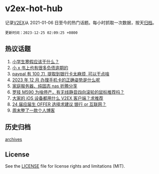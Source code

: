 # v2ex-hot-hub

 记录[V2EX](https://www.v2ex.com/)从 2021-01-06 日至今的热门话题。每小时抓取一次数据，按天[归档](archives)。

`更新时间：2023-12-25 02:09:25 +0800`

## 热议话题

1. [小学生寒假应该干什么？](https://www.v2ex.com/t/1002971)
1. [小 x 书上也有很多负债逾期的](https://www.v2ex.com/t/1002975)
1. [paypal 有 100 刀, 提取到银行卡太麻烦, 可以干点啥](https://www.v2ex.com/t/1002970)
1. [2023 年 12 月 办理手机卡的正确姿势是什么呢](https://www.v2ex.com/t/1002952)
1. [家庭服务器、纯固态 nas 折腾分享](https://www.v2ex.com/t/1003004)
1. [罗技 M590 为啥停产，有无线静音四向滚轮的鼠标推荐吗？](https://www.v2ex.com/t/1002947)
1. [大家的 iOS 设备都用什么 V2EX 客户端？求推荐](https://www.v2ex.com/t/1002963)
1. [24 届应届生 OFFER 选择求建议 银行 or 互联网？](https://www.v2ex.com/t/1003010)
1. [周末整了一款个人博客](https://www.v2ex.com/t/1002981)

## 历史归档

[archives](archives)

## License

See the [LICENSE](LICENSE) file for license rights and limitations (MIT).
